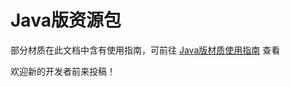 # Java版资源包

部分材质在此文档中含有使用指南，可前往 [Java版材质使用指南](../instructions/java_resourcepacks/) 查看

欢迎新的开发者前来投稿！

<SubmitWork :work_type="'java_resourcepack'" :label_name="'Java ResourcePack'"></SubmitWork>

<WorkTable :work_type="'java_resourcepack'"></WorkTable>
